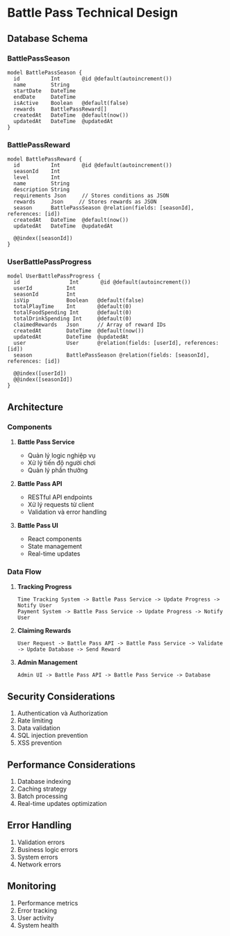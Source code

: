# Battle Pass Technical Design

## Database Schema

### BattlePassSeason

```prisma
model BattlePassSeason {
  id          Int       @id @default(autoincrement())
  name        String
  startDate   DateTime
  endDate     DateTime
  isActive    Boolean   @default(false)
  rewards     BattlePassReward[]
  createdAt   DateTime  @default(now())
  updatedAt   DateTime  @updatedAt
}
```

### BattlePassReward

```prisma
model BattlePassReward {
  id          Int       @id @default(autoincrement())
  seasonId    Int
  level       Int
  name        String
  description String
  requirements Json     // Stores conditions as JSON
  rewards     Json     // Stores rewards as JSON
  season      BattlePassSeason @relation(fields: [seasonId], references: [id])
  createdAt   DateTime  @default(now())
  updatedAt   DateTime  @updatedAt

  @@index([seasonId])
}
```

### UserBattlePassProgress

```prisma
model UserBattlePassProgress {
  id                Int       @id @default(autoincrement())
  userId           Int
  seasonId         Int
  isVip            Boolean   @default(false)
  totalPlayTime    Int       @default(0)
  totalFoodSpending Int      @default(0)
  totalDrinkSpending Int     @default(0)
  claimedRewards   Json      // Array of reward IDs
  createdAt        DateTime  @default(now())
  updatedAt        DateTime  @updatedAt
  user             User      @relation(fields: [userId], references: [id])
  season           BattlePassSeason @relation(fields: [seasonId], references: [id])

  @@index([userId])
  @@index([seasonId])
}
```

## Architecture

### Components

1. **Battle Pass Service**

   - Quản lý logic nghiệp vụ
   - Xử lý tiến độ người chơi
   - Quản lý phần thưởng

2. **Battle Pass API**

   - RESTful API endpoints
   - Xử lý requests từ client
   - Validation và error handling

3. **Battle Pass UI**
   - React components
   - State management
   - Real-time updates

### Data Flow

1. **Tracking Progress**

   ```
   Time Tracking System -> Battle Pass Service -> Update Progress -> Notify User
   Payment System -> Battle Pass Service -> Update Progress -> Notify User
   ```

2. **Claiming Rewards**

   ```
   User Request -> Battle Pass API -> Battle Pass Service -> Validate -> Update Database -> Send Reward
   ```

3. **Admin Management**
   ```
   Admin UI -> Battle Pass API -> Battle Pass Service -> Database
   ```

## Security Considerations

1. Authentication và Authorization
2. Rate limiting
3. Data validation
4. SQL injection prevention
5. XSS prevention

## Performance Considerations

1. Database indexing
2. Caching strategy
3. Batch processing
4. Real-time updates optimization

## Error Handling

1. Validation errors
2. Business logic errors
3. System errors
4. Network errors

## Monitoring

1. Performance metrics
2. Error tracking
3. User activity
4. System health
